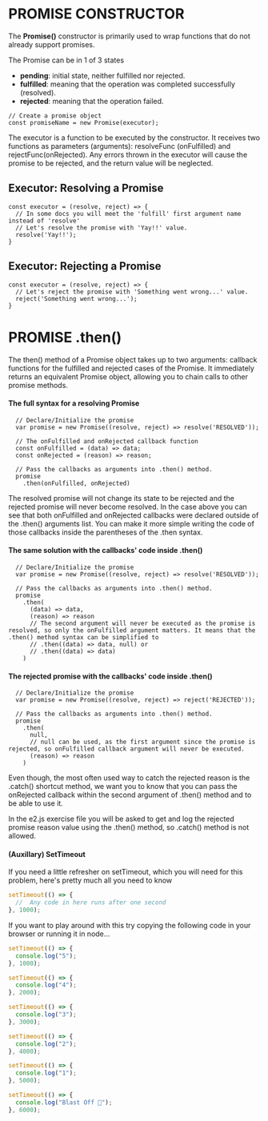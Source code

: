 # PROMISE CONSTRUCTOR

The **Promise()** constructor is primarily used to wrap functions that do not already support promises.

The Promise can be in 1 of 3 states

- **pending**: initial state, neither fulfilled nor rejected.
- **fulfilled**: meaning that the operation was completed successfully (resolved).
- **rejected**: meaning that the operation failed.

```JS
// Create a promise object
const promiseName = new Promise(executor);
```

The executor is a function to be executed by the constructor. It receives two functions as parameters (arguments): resolveFunc (onFulfilled) and rejectFunc(onRejected). Any errors thrown in the executor will cause the promise to be rejected, and the return value will be neglected.

## Executor: Resolving a Promise

```JS
const executor = (resolve, reject) => {
  // In some docs you will meet the 'fulfill' first argument name instead of 'resolve'
  // Let's resolve the promise with 'Yay!!' value.
  resolve('Yay!!');
}
```

## Executor: Rejecting a Promise

```JS
const executor = (resolve, reject) => {
  // Let's reject the promise with 'Something went wrong...' value.
  reject('Something went wrong...');
}
```

# PROMISE .then()

The then() method of a Promise object takes up to two arguments: callback functions for the fulfilled and rejected cases of the Promise. It immediately returns an equivalent Promise object, allowing you to chain calls to other promise methods.

#### The full syntax for a resolving Promise

```JS
  // Declare/Initialize the promise
  var promise = new Promise((resolve, reject) => resolve('RESOLVED'));

  // The onFulfilled and onRejected callback function
  const onFulfilled = (data) => data;
  const onRejected = (reason) => reason;

  // Pass the callbacks as arguments into .then() method.
  promise
    .then(onFulfilled, onRejected)
```

The resolved promise will not change its state to be rejected and the rejected promise will never become resolved. In the case above you can see that both onFulfilled and onRejected callbacks were declared outside of the .then() arguments list. You can make it more simple writing the code of those callbacks inside the parentheses of the .then syntax.

#### The same solution with the callbacks' code inside .then()

```JS
  // Declare/Initialize the promise
  var promise = new Promise((resolve, reject) => resolve('RESOLVED'));

  // Pass the callbacks as arguments into .then() method.
  promise
    .then(
      (data) => data,
      (reason) => reason
      // The second argument will never be executed as the promise is resolved, so only the onFulfilled argument matters. It means that the .then() method syntax can be simplified to
      // .then((data) => data, null) or
      // .then((data) => data)
    )
```

#### The rejected promise with the callbacks' code inside .then()

```JS
  // Declare/Initialize the promise
  var promise = new Promise((resolve, reject) => reject('REJECTED'));

  // Pass the callbacks as arguments into .then() method.
  promise
    .then(
      null,
      // null can be used, as the first argument since the promise is rejected, so onFulfilled callback argument will never be executed.
      (reason) => reason
    )
```

Even though, the most often used way to catch the rejected reason is the .catch() shortcut method, we want you to know that you can pass the onRejected callback within the second argument of .then() method and to be able to use it.

In the e2.js exercise file you will be asked to get and log the rejected promise reason value using the .then() method, so .catch() method is not allowed.

#### (Auxillary) SetTimeout

If you need a little refresher on setTimeout, which you will need for this problem, here's pretty much all you need to know

```js
setTimeout(() => {
  //  Any code in here runs after one second
}, 1000);
```

If you want to play around with this try copying the following code in your browser or running it in node...

```js
setTimeout(() => {
  console.log("5");
}, 1000);

setTimeout(() => {
  console.log("4");
}, 2000);

setTimeout(() => {
  console.log("3");
}, 3000);

setTimeout(() => {
  console.log("2");
}, 4000);

setTimeout(() => {
  console.log("1");
}, 5000);

setTimeout(() => {
  console.log("Blast Off 🚀");
}, 6000);
```

